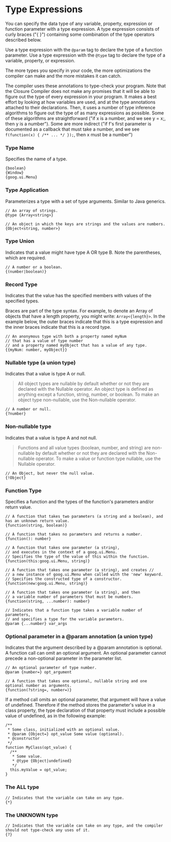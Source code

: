 # Type Expressions

You can specify the data type of any variable, property, expression or function parameter with a type expression. A type expression consists of curly braces ("{ }") containing some combination of the type operators described below.

Use a type expression with the `@param` tag to declare the type of a function parameter. Use a type expression with the `@type` tag to declare the type of a variable, property, or expression.

The more types you specify in your code, the more optimizations the compiler can make and the more mistakes it can catch.

The compiler uses these annotations to type-check your program. Note that the Closure Compiler does not make any promises that it will be able to figure out the type of every expression in your program. It makes a best effort by looking at how variables are used, and at the type annotations attached to their declarations. Then, it uses a number of type inference algorithms to figure out the type of as many expressions as possible. Some of these algorithms are straightforward ("if x is a number, and we see y = x;, then y is a number"). Some are more indirect ("if f's first parameter is documented as a callback that must take a number, and we see `f(function(x) { /** ... */ });`, then x must be a number")

### Type Name	

Specifies the name of a type.

```
{boolean}
{Window}
{goog.ui.Menu}	
```

### Type Application

Parameterizes a type with a set of type arguments. Similar to Java generics.

```
// An array of strings.
@type {Array<string>}

// An object in which the keys are strings and the values are numbers.
{Object<string, number>} 
```

### Type Union

Indicates that a value might have type A OR type B. Note the parentheses, which are required.

```
// A number or a boolean. 
{(number|boolean)}
```

### Record Type	

Indicates that the value has the specified members with values of the specified types.

Braces are part of the type syntax. For example, to denote an Array of objects that have a length property, you might write: `Array<{length}>`. In the example below, the outer braces indicate that this is a type expression and the inner braces indicate that this is a record type.

```
// An anonymous type with both a property named myNum 
// that has a value of type number 
// and a property named myObject that has a value of any type.
{{myNum: number, myObject}} 
```

### Nullable type (a union type)

Indicates that a value is type A or null.

> All object types are nullable by default whether or not they are declared with the Nullable operator. An object type is defined as anything except a function, string, number, or boolean. To make an object type non-nullable, use the Non-nullable operator.

```
// A number or null.	
{?number}
```

### Non-nullable type

Indicates that a value is type A and not null.

> Functions and all value types (boolean, number, and string) are non-nullable by default whether or not they are declared with the Non-nullable operator. To make a value or function type nullable, use the Nullable operator.

```
// An Object, but never the null value.	
{!Object}
```

### Function Type	

Specifies a function and the types of the function's parameters and/or return value.

```
// A function that takes two parameters (a string and a boolean), and has an unknown return value.
{function(string, boolean)}

// A function that takes no parameters and returns a number.
{function(): number}

// A function that takes one parameter (a string), 
// and executes in the context of a goog.ui.Menu.	
// Specifies the type of the value of this within the function.
{function(this:goog.ui.Menu, string)}

// A function that takes one parameter (a string), and creates //
// a new instance of goog.ui.Menu when called with the 'new' keyword.	
// Specifies the constructed type of a constructor.
{function(new:goog.ui.Menu, string)}

// A function that takes one parameter (a string), and then 
// a variable number of parameters that must be numbers.
{function(string, ...number): number}
	
// Indicates that a function type takes a variable number of parameters, 
// and specifies a type for the variable parameters.
@param {...number} var_args
```


### Optional parameter in a @param annotation (a union type)

Indicates that the argument described by a @param annotation is optional. A function call can omit an optional argument. An optional parameter cannot precede a non-optional parameter in the parameter list.

```
// An optional parameter of type number.
@param {number=} opt_argument

// A function that takes one optional, nullable string and one optional number as arguments.
{function(?string=, number=)}
```	

If a method call omits an optional parameter, that argument will have a value of undefined. Therefore if the method stores the parameter's value in a class property, the type declaration of that property must include a possible value of undefined, as in the following example:

```
/**
 * Some class, initialized with an optional value.
 * @param {Object=} opt_value Some value (optional).
 * @constructor
 */
function MyClass(opt_value) {
  /**
   * Some value.
   * @type {Object|undefined}
   */
  this.myValue = opt_value;
}
```

### The ALL type
```
// Indicates that the variable can take on any type.
{*}
```

### The UNKNOWN type	

```
// Indicates that the variable can take on any type, and the compiler should not type-check any uses of it.
{?}	
```